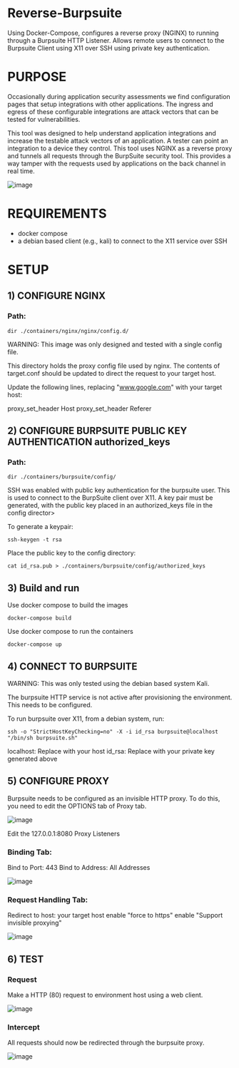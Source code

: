 # Reverse-Burpsuite
Using Docker-Compose, configures a reverse proxy (NGINX) to running through a Burpsuite HTTP Listener. Allows remote users to connect to the Burpsuite Client using X11 over SSH using private key authentication.

# PURPOSE

Occasionally during application security assessments we find configuration pages that setup integrations with other applications. The ingress and egress of these configurable integrations are attack vectors that can be tested for vulnerabilities.

This tool was designed to help understand application integrations and increase the testable attack vectors of an application. A tester can point an integration to a device they control. This tool uses NGINX as a reverse proxy and tunnels all requests through the BurpSuite security tool. This provides a way tamper with the requests used by applications on the back channel in real time.

![image](https://user-images.githubusercontent.com/17691342/226031238-ae71541c-6b45-4d1c-84e4-9b327970dce4.png)

# REQUIREMENTS

- docker compose
- a debian based client (e.g., kali) to connect to the X11 service over SSH

# SETUP

## 1) CONFIGURE NGINX
### Path: 
```dir ./containers/nginx/nginx/config.d/```

WARNING: This image was only designed and tested with a single config file.

This directory holds the proxy config file used by nginx. The contents of target.conf should be updated to direct the request to your target host.

Update the following lines, replacing "www.google.com" with your target host:

proxy_set_header Host
proxy_set_header Referer

## 2) CONFIGURE BURPSUITE PUBLIC KEY AUTHENTICATION authorized_keys
### Path: 

```
dir ./containers/burpsuite/config/
```

SSH was enabled with public key authentication for the burpsuite user. This is used to connect to the BurpSuite client over X11. A key pair must be generated, with the public key placed in an authorized_keys file in the config director>

To generate a keypair:

``` 
ssh-keygen -t rsa 
```

Place the public key to the config directory:

```
cat id_rsa.pub > ./containers/burpsuite/config/authorized_keys
```

## 3) Build and run

Use docker compose to build the images
~~~
docker-compose build
~~~

Use docker compose to run the containers
~~~
docker-compose up
~~~

## 4) CONNECT TO BURPSUITE

WARNING: This was only tested using the debian based system Kali.

The burpsuite HTTP service is not active after provisioning the environment. This needs to be configured.

To run burpsuite over X11, from a debian system, run:

```
ssh -o "StrictHostKeyChecking=no" -X -i id_rsa burpsuite@localhost "/bin/sh burpsuite.sh"
```

localhost:
        Replace with your host
id_rsa:
        Replace with your private key generated above

## 5) CONFIGURE PROXY

Burpsuite needs to be configured as an invisible HTTP proxy. To do this, you need to edit the OPTIONS tab of Proxy tab.

![image](https://user-images.githubusercontent.com/17691342/226022977-48864e0b-ce1d-4094-bae4-22b0e8fe5268.png)

Edit the 127.0.0.1:8080 Proxy Listeners

### Binding Tab:
Bind to Port:
        443
Bind to Address:
        All Addresses

![image](https://user-images.githubusercontent.com/17691342/226024142-920fa08a-fe0e-412a-a3b4-78db199c75eb.png)


### Request Handling Tab:

Redirect to host:
        your target host
enable "force to https"
enable "Support invisible proxying"

![image](https://user-images.githubusercontent.com/17691342/226024747-54c57866-2785-48ff-aa33-2122ce3e0bba.png)


## 6) TEST

### Request

Make a HTTP (80) request to environment host using a web client. 

![image](https://user-images.githubusercontent.com/17691342/226025119-2f7f4167-c1a1-4787-8885-c237ba4783df.png)

### Intercept

All requests should now be redirected through the burpsuite proxy.

![image](https://user-images.githubusercontent.com/17691342/226025542-969ddd72-a658-4633-a264-2f27539501f6.png)
